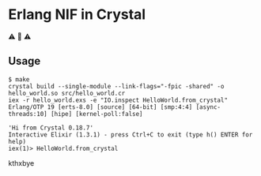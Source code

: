 # Erlang NIF in Crystal

:warning: :construction: :warning:

## Usage

    $ make
    crystal build --single-module --link-flags="-fpic -shared" -o hello_world.so src/hello_world.cr
    iex -r hello_world.exs -e "IO.inspect HelloWorld.from_crystal"
    Erlang/OTP 19 [erts-8.0] [source] [64-bit] [smp:4:4] [async-threads:10] [hipe] [kernel-poll:false]

    'Hi from Crystal 0.18.7'
    Interactive Elixir (1.3.1) - press Ctrl+C to exit (type h() ENTER for help)
    iex(1)> HelloWorld.from_crystal

kthxbye
